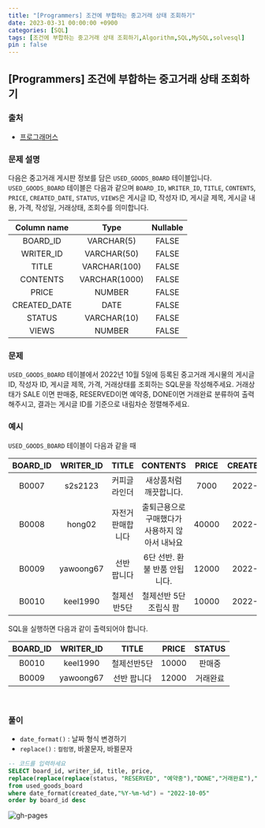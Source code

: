 ```yaml
---
title: "[Programmers] 조건에 부합하는 중고거래 상태 조회하기"
date: 2023-03-31 00:00:00 +0900
categories: [SQL]
tags: [조건에 부합하는 중고거래 상태 조회하기,Algorithm,SQL,MySQL,solvesql]
pin : false
---
```


## [Programmers] 조건에 부합하는 중고거래 상태 조회하기

### 출처
- <a href="https://school.programmers.co.kr/learn/courses/30/lessons/164672" target="_blank"> 프로그래머스 </a>

### 문제 설명

다음은 중고거래 게시판 정보를 담은 `USED_GOODS_BOARD` 테이블입니다. `USED_GOODS_BOARD` 테이블은 다음과 같으며 `BOARD_ID`, `WRITER_ID`, `TITLE`, `CONTENTS`, `PRICE`, `CREATED_DATE`, `STATUS`, `VIEWS`은 게시글 ID, 작성자 ID, 게시글 제목, 게시글 내용, 가격, 작성일, 거래상태, 조회수를 의미합니다.

Column name|Type|Nullable
|:--:|:--:|:--:|
BOARD_ID|VARCHAR(5)|FALSE
WRITER_ID|VARCHAR(50)|FALSE
TITLE|VARCHAR(100)|FALSE
CONTENTS|VARCHAR(1000)|FALSE
PRICE|NUMBER|FALSE
CREATED_DATE|DATE|FALSE
STATUS|VARCHAR(10)|FALSE
VIEWS|NUMBER|FALSE

### 문제
`USED_GOODS_BOARD` 테이블에서 2022년 10월 5일에 등록된 중고거래 게시물의 게시글 ID, 작성자 ID, 게시글 제목, 가격, 거래상태를 조회하는 SQL문을 작성해주세요. 거래상태가 SALE 이면 판매중, RESERVED이면 예약중, DONE이면 거래완료 분류하여 출력해주시고, 결과는 게시글 ID를 기준으로 내림차순 정렬해주세요.

### 예시
`USED_GOODS_BOARD` 테이블이 다음과 같을 때

BOARD_ID|WRITER_ID|TITLE|CONTENTS|PRICE|CREATED_DATE|STATUS|VIEWS
|:--:|:--:|:--:|:--:|:--:|:--:|:--:|:--:|
B0007|s2s2123|커피글라인더|새상품처럼 깨끗합니다.|7000|2022-10-04	|DONE|210
B0008|hong02|자전거 판매합니다|출퇴근용으로 구매했다가 사용하지 않아서 내놔요|40000|2022-10-04|SALE|301
B0009|yawoong67|선반 팝니다|6단 선반. 환불 반품 안됩니다.|12000|2022-10-05|DONE|202
B0010|keel1990|철제선반5단|철제선반 5단 조립식 팜|10000|2022-10-05|SALE|194

SQL을 실행하면 다음과 같이 출력되어야 합니다.

BOARD_ID|WRITER_ID|TITLE|PRICE|STATUS
|:--:|:--:|:--:|:--:|:--:|
B0010|keel1990|철제선반5단|10000|판매중
B0009|yawoong67|선반 팝니다|12000|거래완료

<br>

### 풀이
- `date_format()` : 날짜 형식 변경하기
- `replace()` : `컬럼명`, 바꿀문자, 바뀔문자
```sql
-- 코드를 입력하세요
SELECT board_id, writer_id, title, price,
replace(replace(replace(status, "RESERVED", "예약중"),"DONE","거래완료"),"SALE","판매중") as status
from used_goods_board
where date_format(created_date,"%Y-%m-%d") = "2022-10-05"
order by board_id desc
```

![gh-pages](../../../assets/img/favicons/android-chrome-256x256.png)

